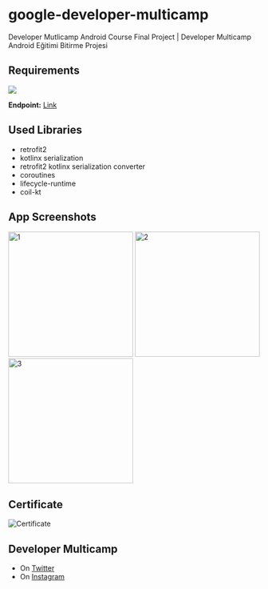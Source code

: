 # google-developer-multicamp
Developer Mutlicamp Android Course Final Project | Developer Multicamp Android Eğitimi Bitirme Projesi

## Requirements
<img src="https://user-images.githubusercontent.com/43148881/94374219-5fe85480-0113-11eb-9655-77b16f3eaeb1.png">
<br/>

**Endpoint:** [Link](https://5f6642a143662800168e7538.mockapi.io/multicamp/communities)

## Used Libraries

* retrofit2
* kotlinx serialization
* retrofit2 kotlinx serialization converter
* coroutines
* lifecycle-runtime
* coil-kt

## App Screenshots
<p float="center">
  <img src="https://user-images.githubusercontent.com/43148881/94375045-6974bb00-0119-11eb-8746-48a2fef86c26.png" alt = "1" width=250>
  <img src="https://user-images.githubusercontent.com/43148881/94374992-01be7000-0119-11eb-9213-ec78448a3b88.png" alt = "2" width=250>
  <img src="https://user-images.githubusercontent.com/43148881/94375018-40542a80-0119-11eb-9bb0-611c73170d25.gif" alt = "3" width=250>
</p>

## Certificate
![Certificate](https://user-images.githubusercontent.com/43148881/96116078-93d3c000-0ef0-11eb-9e3d-a7ef906bff4d.png)

## Developer Multicamp
* On [Twitter](https://twitter.com/devmulticamp)
* On [Instagram](https://www.instagram.com/developermulticamp/)
